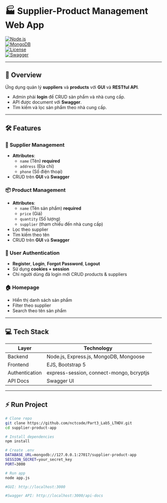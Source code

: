 # 🏭 Supplier-Product Management Web App

[![Node.js](https://img.shields.io/badge/Node.js-v22.16.0-green)](https://nodejs.org/)  
[![MongoDB](https://img.shields.io/badge/MongoDB-v6.0.0-brightgreen)](https://www.mongodb.com/)  
[![License](https://img.shields.io/badge/License-MIT-blue)](LICENSE)  
[![Swagger](https://img.shields.io/badge/Swagger-API-blueviolet)](http://localhost:3000/api-docs)

---

## 🌟 Overview
Ứng dụng quản lý **suppliers** và **products** với **GUI** và **RESTful API**.  
- Admin phải **login** để CRUD sản phẩm và nhà cung cấp.  
- API được document với **Swagger**.  
- Tìm kiếm và lọc sản phẩm theo nhà cung cấp.

---

## 🛠 Features

### 🏢 Supplier Management
- **Attributes**:
  - `name` (Tên) **required**
  - `address` (Địa chỉ)
  - `phone` (Số điện thoại)
- CRUD trên **GUI** và **Swagger**

### 📦 Product Management
- **Attributes**:
  - `name` (Tên sản phẩm) **required**
  - `price` (Giá)
  - `quantity` (Số lượng)
  - `supplier` (tham chiếu đến nhà cung cấp)
- Lọc theo supplier
- Tìm kiếm theo tên
- CRUD trên **GUI** và **Swagger**

### 🔐 User Authentication
- **Register**, **Login**, **Forgot Password**, **Logout**
- Sử dụng **cookies + session**
- Chỉ người dùng đã login mới CRUD products & suppliers

### 🏠 Homepage
- Hiển thị danh sách sản phẩm
- Filter theo supplier
- Search theo tên sản phẩm

---

## 💻 Tech Stack

| Layer         | Technology |
|---------------|------------|
| Backend       | Node.js, Express.js, MongoDB, Mongoose |
| Frontend      | EJS, Bootstrap 5 |
| Authentication| express-session, connect-mongo, bcryptjs |
| API Docs      | Swagger UI |

---

## ⚡ Run Project

```bash
# Clone repo
git clone https://github.com/nctcode/Part3_Lab5_LTHDV.git
cd supplier-product-app

# Install dependencies
npm install

# Create .env
DATABASE_URL=mongodb://127.0.0.1:27017/supplier-product-app
SESSION_SECRET=your_secret_key
PORT=3000

# Run app
node app.js

#GUI: http://localhost:3000

#Swagger API: http://localhost:3000/api-docs



